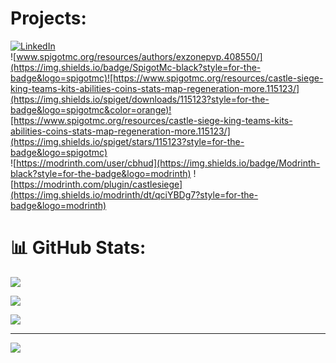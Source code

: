 # Projects:
[![LinkedIn](https://img.shields.io/badge/LinkedIn-%230077B5.svg?style=for-the-badge&logo=linkedin&logoColor=white)](https://linkedin.com/in/amerhot)<br>
![www.spigotmc.org/resources/authors/exzonepvp.408550/](https://img.shields.io/badge/SpigotMc-black?style=for-the-badge&logo=spigotmc)![https://www.spigotmc.org/resources/castle-siege-king-teams-kits-abilities-coins-stats-map-regeneration-more.115123/](https://img.shields.io/spiget/downloads/115123?style=for-the-badge&logo=spigotmc&color=orange)![https://www.spigotmc.org/resources/castle-siege-king-teams-kits-abilities-coins-stats-map-regeneration-more.115123/](https://img.shields.io/spiget/stars/115123?style=for-the-badge&logo=spigotmc)<br>
![https://modrinth.com/user/cbhud](https://img.shields.io/badge/Modrinth-black?style=for-the-badge&logo=modrinth)
![https://modrinth.com/plugin/castlesiege](https://img.shields.io/modrinth/dt/qciYBDg7?style=for-the-badge&logo=modrinth)




# 📊 GitHub Stats:


![](https://github-readme-stats.vercel.app/api?username=cbhud&theme=tokyonight&hide_border=false&include_all_commits=true&count_private=true)<br/>


![](https://github-readme-streak-stats.herokuapp.com/?user=cbhud&theme=tokyonight&hide_border=false)<br/>


![](https://github-readme-stats.vercel.app/api/top-langs/?username=cbhud&theme=tokyonight&hide_border=false&include_all_commits=true&count_private=true&layout=compact)





---


[![](https://visitcount.itsvg.in/api?id=cbhud&icon=0&color=0)](https://visitcount.itsvg.in)





<!-- Proudly created with GPRM ( https://gprm.itsvg.in ) -->
